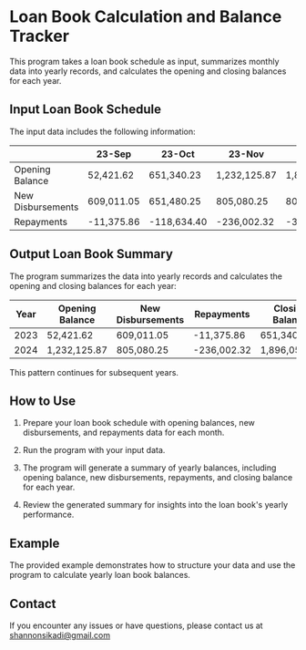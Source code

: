 # Loan Book Calculation and Balance Tracker

This program takes a loan book schedule as input, summarizes monthly data into yearly records, and calculates the opening and closing balances for each year.

## Input Loan Book Schedule

The input data includes the following information:

|           | 23-Sep | 23-Oct | 23-Nov | 23-Dec |
|-----------|--------|--------|--------|--------|
| Opening Balance | 52,421.62 | 651,340.23 | 1,232,125.87 | 1,896,053.61 |
| New Disbursements | 609,011.05 | 651,480.25 | 805,080.25 | 808,900.00 |
| Repayments | -11,375.86 | -118,634.40 | -236,002.32 | -375,427.20 |

## Output Loan Book Summary

The program summarizes the data into yearly records and calculates the opening and closing balances for each year:

| Year | Opening Balance | New Disbursements | Repayments | Closing Balance |
|------|-----------------|-------------------|------------|-----------------|
| 2023 | 52,421.62 | 609,011.05 | -11,375.86 | 651,340.23 |
| 2024 | 1,232,125.87 | 805,080.25 | -236,002.32 | 1,896,053.61 |

This pattern continues for subsequent years.

## How to Use

1. Prepare your loan book schedule with opening balances, new disbursements, and repayments data for each month.

2. Run the program with your input data.

3. The program will generate a summary of yearly balances, including opening balance, new disbursements, repayments, and closing balance for each year.

4. Review the generated summary for insights into the loan book's yearly performance.

## Example

The provided example demonstrates how to structure your data and use the program to calculate yearly loan book balances.

## Contact

If you encounter any issues or have questions, please contact us at shannonsikadi@gmail.com
